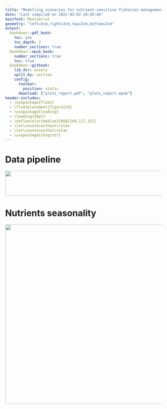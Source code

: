 ```yaml
---
title: "Modelling scenarios for nutrient-sensitive fisheries management"
date: "Last compiled on 2022-03-03 20:36:46"
mainfont: Montserrat
geometry: "left=3cm,right=3cm,top=2cm,bottom=2cm"
output:
  bookdown::pdf_book:
    toc: yes
    toc_depth: 2
    number_sections: true
  bookdown::epub_book:
    number_sections: true
    toc: true
  bookdown::gitbook:
    lib_dir: assets
    split_by: section
    config:
      toolbar:
        position: static
      download: ["plots_report.pdf", "plots_report.epub"]
header-includes: 
  - \usepackage{float} 
  - \floatplacement{figure}{H}
  - \usepackage{leading}
  - \leading{16pt}
  - \definecolor{myblue}{RGB}{68,117,151}
  - \let\counterwithout\relax
  - \let\counterwithin\relax
  - \usepackage{chngcntr}
---
```







# Data pipeline

<img src="/Users/lore/My Drive/WorldFish/Timor.nutrients/inst/pipeline.png" width="2232" height="80px" style="display: block; margin: auto auto auto 0;" />

# Nutrients seasonality

<img src="/Users/lore/My Drive/WorldFish/Timor.nutrients/inst/plots_report_files/figure-html/unnamed-chunk-3-1.png" width="576" />

